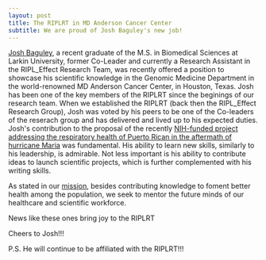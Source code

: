 ```yaml
---
layout: post
title: The RIPLRT in MD Anderson Cancer Center
subtitle: We are proud of Josh Baguley's new job!
---
```


[Josh Baguley](https://www.riplrt.com/members/#Joshua%20Baguley), a recent graduate of the M.S. in Biomedical Sciences at Larkin University, former Co-Leader and currently a Research Assistant in the RIPL_Effect Research Team, was recently offered a position to showcase his scientific knowledge in the Genomic Medicine Department in the world-renowned MD Anderson Cancer Center, in Houston, Texas. Josh has been one of the key members of the RIPLRT since the beginings of our research team. When we established the RIPLRT (back then the RIPL_Effect Research Group), Josh was voted by his peers to be one of the Co-leaders of the reserach group and has delivered and lived up to his expected duties. Josh's contribution to the proposal of the recently [NIH-funded project addressing the respiratory health of Puerto Rican in the aftermath of hurricane Maria](https://projectreporter.nih.gov/project_info_description.cfm?aid=9607225&icde=41381044&ddparam=&ddvalue=&ddsub=&cr=1&csb=default&cs=ASC&pball=) was fundamental. His ability to learn new skills, similarly to his leadership, is admirable. Not less important is his ability to contribute ideas to launch scientific projects, which is further complemented with his writing skills. 

As stated in our [mission](https://www.riplrt.com/mission/), besides contributing knowledge to foment better health among the population, we seek to mentor the future minds of our healthcare and scientific workforce. 

News like these ones bring joy to the RIPLRT

Cheers to Josh!!!

P.S. He will continue to be affiliated with the RIPLRT!!!